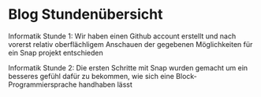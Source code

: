# Blog Stundenübersicht

Informatik Stunde 1: Wir haben einen Github account erstellt und nach vorerst relativ oberflächligem Anschauen der gegebenen Möglichkeiten für ein Snap projekt entschieden

Informatik Stunde 2: Die ersten Schritte mit Snap wurden gemacht um ein besseres gefühl dafür zu bekommen, wie sich eine Block-Programmiersprache handhaben lässt


